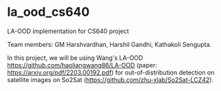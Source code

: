# la_ood_cs640
LA-OOD implementation for CS640 project

Team members: GM Harshvardhan, Harshil Gandhi, Kathakoli Sengupta.

In this project, we will be using Wang's LA-OOD https://github.com/haoliangwang86/LA-OOD (paper: https://arxiv.org/pdf/2203.00192.pdf) for out-of-distribution detection on satellite images on So2Sat (https://github.com/zhu-xlab/So2Sat-LCZ42).
